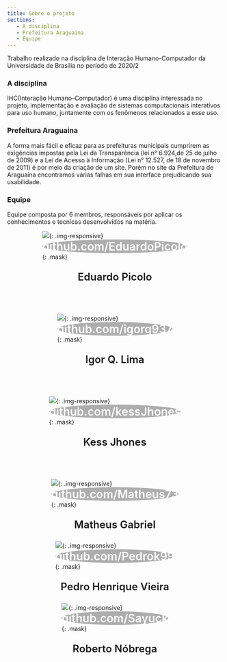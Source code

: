 ```yaml
---
title: Sobre o projeto
sections:
   - A disciplina
   - Prefeitura Araguaina
   - Equipe
---
```

Trabalho realizado na disciplina de Interação Humano-Computador da Universidade de Brasília no período de 2020/2

### A disciplina
IHC(Interação Humano–Computador) é uma disciplina interessada no projeto, implementação e avaliação de sistemas computacionais interativos para uso humano, juntamente com os fenômenos relacionados a esse uso. 
### Prefeitura Araguaina
A forma mais fácil e eficaz para as prefeituras municipais cumprirem as exigências impostas pela Lei da Transparência (lei n° 6.924,de 25 de julho de 2009) e a Lei de Acesso à Informação (Lei n° 12.527, de 18 de novembro de 2011) é por meio da criação de um site. Porém no site da Prefeitura de Araguaína encontramos várias falhas em sua interface prejudicando sua usabilidade.
### Equipe
Equipe composta por 6 membros, responsáveis por aplicar os conhecimentos e tecnicas desenvolvidos na matéria.

<div style="display: flex; justify-content: space-evenly; flex-wrap: wrap">

<div class="" style="display:flex; flex-direction: column; justify-content: center; align-items: center;border-radius: 50%; flex-basis: 26%; margin-bottom: 3rem">
<div class="screenshot-holder">
  <img class="img-circle" src="https://avatars.githubusercontent.com/u/49292747?s=460&v=4">{: .img-responsive}
  <a style="display: flex; justify-content: center; align-content: center; align-items: center; color: white; background-color: #33333365; font-size: 1.65rem; font-weight: 600; transition: all 0.1s; border-radius: 50%">github.com/EduardoPicolo</a>{: .mask}
</div>
  <p style="font-size: 1.5rem; font-weight: 600">Eduardo Picolo</p>
</div>

<div class="" style="display:flex; flex-direction: column; justify-content: center; align-items: center;border-radius: 50%; flex-basis: 26%; margin-bottom: 3rem">
<div class="screenshot-holder">
  <img class="img-circle" src="https://avatars.githubusercontent.com/u/30667234?s=460&u=004a90f1b8d96bb09e8f4f3ad65bf43d22b9eab6&v=4">{: .img-responsive}
  <a style="display: flex; justify-content: center; align-content: center; align-items: center; color: white; background-color: #33333365; font-size: 1.65rem; font-weight: 600; transition: all 0.1s; border-radius: 50%">github.com/igorq937</a>{: .mask}
</div>
  <p style="font-size: 1.5rem; font-weight: 600">Igor Q. Lima</p>
</div>

<div class="" style="display:flex; flex-direction: column; justify-content: center; align-items: center;border-radius: 50%; flex-basis: 26%; margin-bottom: 3rem">
<div class="screenshot-holder">
  <img class="img-circle" src="https://avatars.githubusercontent.com/u/49600484?s=460&u=ad5d9200becfdaf0208f6ad33d49ecd728248367&v=4">{: .img-responsive}
  <a style="display: flex; justify-content: center; align-content: center; align-items: center; color: white; background-color: #33333365; font-size: 1.65rem; font-weight: 600; transition: all 0.1s; border-radius: 50%">github.com/kessJhones</a>{: .mask}
</div>
  <p style="font-size: 1.5rem; font-weight: 600">Kess Jhones</p>
</div>

<div class="" style="display:flex; flex-direction: column; justify-content: center; align-items: center;border-radius: 50%; flex-basis: 26%">
<div class="screenshot-holder">
  <img class="img-circle" src="https://avatars.githubusercontent.com/u/36316726?s=460&u=293f50e2555813c6df20f6b10a2b848844c0c479&v=4g">{: .img-responsive}
  <a style="display: flex; justify-content: center; align-content: center; align-items: center; color: white; background-color: #33333365; font-size: 1.65rem; font-weight: 600; transition: all 0.1s; border-radius: 50%">github.com/Matheus73</a>{: .mask}
</div>
  <p style="font-size: 1.5rem; font-weight: 600">Matheus Gabriel</p>
</div>

<div class="" style="display:flex; flex-direction: column; justify-content: center; align-items: center;border-radius: 50%; flex-basis: 26%">
<div class="screenshot-holder">
  <img class="img-circle" src="https://avatars.githubusercontent.com/u/58883144?s=460&u=69ecbaba771b228c9d4cb5a9dfdb4de47ca79867&v=4">{: .img-responsive}
  <a style="display: flex; justify-content: center; align-content: center; align-items: center; color: white; background-color: #33333365; font-size: 1.65rem; font-weight: 600; transition: all 0.1s; border-radius: 50%">github.com/Pedrok99</a>{: .mask}
</div>
  <p style="font-size: 1.5rem; font-weight: 600">
Pedro Henrique Vieira</p>
</div>

<div class="" style="display:flex; flex-direction: column; justify-content: center; align-items: center;border-radius: 50%; flex-basis: 26%">
<div class="screenshot-holder">
  <img class="img-circle" src="https://avatars.githubusercontent.com/u/50925505?s=460&u=63e5e3825b29eff21ea85bdde68f8b16f5f4f861&v=4">{: .img-responsive}
  <a style="display: flex; justify-content: center; align-content: center; align-items: center; color: white; background-color: #33333365; font-size: 1.65rem; font-weight: 600; transition: all 0.1s; border-radius: 50%">github.com/Sayuck</a>{: .mask}
</div>
  <p style="font-size: 1.5rem; font-weight: 600">Roberto Nóbrega</p>
</div>
</div>
